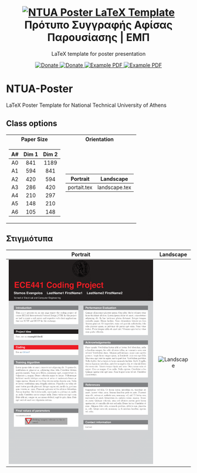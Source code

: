 <h1 align="center">
  <a href="https://github.com/estamos/NTUA-Poster" title="NTUA Poster LaTeX Template">
    <img alt="NTUA Poster LaTeX Template" src="https://www.ece.ntua.gr/themes/ecetheme/assets/img/pyrforos.svg" width="200px" height="200px" />
  </a>
  <br />
  Πρότυπο Συγγραφής Αφίσας Παρουσίασης | ΕΜΠ
</h1>

<p align="center">
  LaTeX template for poster presentation
</p>

<div align="center">
  <a href="https://www.paypal.me/evangelosstamos">
    <img alt="Donate" src="https://img.shields.io/badge/Donate-PayPal-blue.svg" />
  </a>
  <a href="https://www.buymeacoffee.com/estamos">
    <img alt="Donate" src="https://img.shields.io/badge/Donate-Buy%20Me%20A%20Coffee-orange.svg" />
  </a>
  <a href="https://raw.githubusercontent.com/estamos/NTUA-Poster/master/examples/NTUA_Poster_portrait_example.pdf">
    <img alt="Example PDF" src="https://img.shields.io/badge/Poster Portrait-pdf-red.svg" />
  </a>
  <a href="https://raw.githubusercontent.com/estamos/NTUA-Poster/master/examples/NTUA_Poster_landscape_example.pdf">
    <img alt="Example PDF" src="https://img.shields.io/badge/Poster Landscape-pdf-red.svg" />
  </a>
</div>

# NTUA-Poster
 LaTeX Poster Template for National Technical University of Athens

## Class options

<table>
<tr><th> Paper Size</th><th> Orientation </th></tr>
<tr><td>

| A# | Dim 1 | Dim 2 |
|:--:|:-----:|:-----:|
|A0| 841 | 1189 |
|A1| 594 | 841  |
|A2| 420 | 594  |
|A3| 286 | 420  |
|A4| 210 | 297  |
|A5| 148 | 210  |
|A6| 105 | 148  |

</td><td>

|Portrait|Landscape|
|:------:|:-------:|
| portait.tex | landscape.tex |

</td></tr> 
</table>

## Στιγμιότυπα

|     Portrait             | Landscape |
:-------------------------:|:---------:|
![Portait](https://raw.githubusercontent.com/estamos/NTUA-Poster/master/examples/NTUA_Poster_portrait_example-1.png)  | ![Landscape](https://raw.githubusercontent.com/estamos/NTUA-Poster/master/examples/NTUA_Poster_landscape_example-1%202.png)
